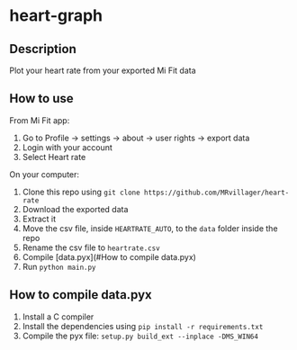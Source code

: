 # heart-graph

## Description
Plot your heart rate from your exported Mi Fit data

## How to use
From Mi Fit app:
1. Go to Profile → settings → about → user rights → export data
2. Login with your account
3. Select Heart rate

On your computer:
1. Clone this repo using `git clone https://github.com/MRvillager/heart-rate`
2. Download the exported data
3. Extract it
4. Move the csv file, inside `HEARTRATE_AUTO`, to the `data` folder inside the repo
5. Rename the csv file to `heartrate.csv`
6. Compile [data.pyx](#How to compile data.pyx)
7. Run `python main.py`


## How to compile data.pyx
1. Install a C compiler
2. Install the dependencies using `pip install -r requirements.txt`
3. Compile the pyx file: `setup.py build_ext --inplace -DMS_WIN64`
